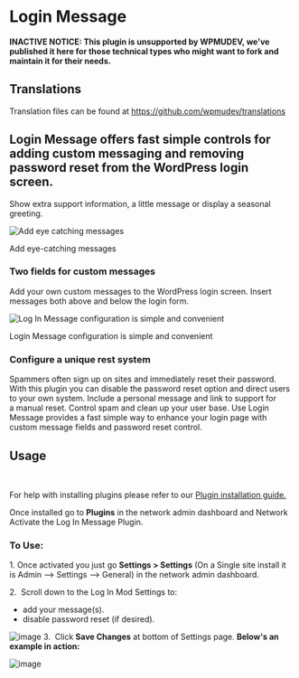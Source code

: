 # Login Message

**INACTIVE NOTICE: This plugin is unsupported by WPMUDEV, we've published it here for those technical types who might want to fork and maintain it for their needs.**

## Translations

Translation files can be found at https://github.com/wpmudev/translations

## Login Message offers fast simple controls for adding custom messaging and removing password reset from the WordPress login screen.

Show extra support information, a little message or display a seasonal greeting. 

![Add eye catching messages](http://premium.wpmudev.org/wp-content/uploads/2012/02/message.jpg)


 Add eye-catching messages

### Two fields for custom messages

Add your own custom messages to the WordPress login screen. Insert messages both above and below the login form. 

![Log In Message configuration is simple and convenient](http://premium.wpmudev.org/wp-content/uploads/2012/02/Settings.jpg)


 Login Message configuration is simple and convenient

### Configure a unique rest system

Spammers often sign up on sites and immediately reset their password. With this plugin you can disable the password reset option and direct users to your own system. Include a personal message and link to support for a manual reset. Control spam and clean up your user base. Use Login Message provides a fast simple way to enhance your login page with custom message fields and password reset control.

## Usage

 

For help with installing plugins please refer to our [Plugin installation guide.](https://premium.wpmudev.org/wpmu-manual/installing-regular-plugins-on-wpmu/)

Once installed go to **Plugins** in the network admin dashboard and Network Activate the Log In Message Plugin.

### To Use:

1\. Once activated you just go **Settings > Settings** (On a Single site install it is Admin --> Settings --> General) in the network admin dashboard.

2.  Scroll down to the Log In Mod Settings to:

*   add your message(s).
*   disable password reset (if desired).

![image](https://premium.wpmudev.org/wp-content/uploads/2012/02/loginmess61.jpg "Adding a log in message") 3.  Click **Save Changes** at bottom of Settings page. **Below's an example in action:** 

![image](https://premium.wpmudev.org/wp-content/uploads/2012/02/loginmess62.jpg "A log in message")
